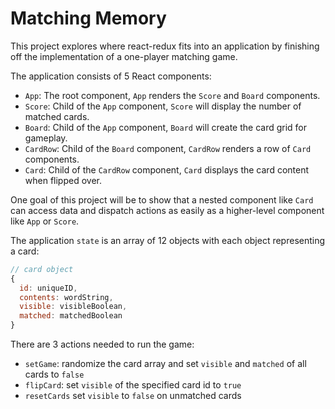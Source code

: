 # Matching Memory

This project explores where react-redux fits into an application by finishing off the implementation of a one-player matching game.

The application consists of 5 React components:

- `App`: The root component, `App` renders the `Score` and `Board` components.
- `Score`: Child of the `App` component, `Score` will display the number of matched cards.
- `Board`: Child of the `App` component, `Board` will create the card grid for gameplay.
- `CardRow`: Child of the `Board` component, `CardRow` renders a row of `Card` components.
- `Card`: Child of the `CardRow` component, `Card` displays the card content when flipped over.

One goal of this project will be to show that a nested component like `Card` can access data and dispatch actions as easily as a higher-level component like `App` or `Score`.

The application `state` is an array of 12 objects with each object representing a card:

```js
// card object
{
  id: uniqueID,
  contents: wordString,
  visible: visibleBoolean,
  matched: matchedBoolean
}
```

There are 3 actions needed to run the game:

- `setGame`: randomize the card array and set `visible` and `matched` of all cards to `false`
- `flipCard`: set `visible` of the specified card id to `true`
- `resetCards` set `visible` to `false` on unmatched cards
